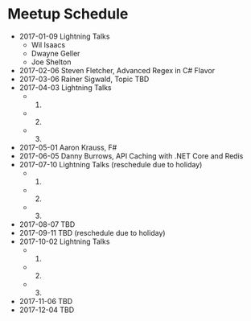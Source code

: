 # Meetup Schedule

* 2017-01-09 Lightning Talks
    * Wil Isaacs
    * Dwayne Geller
    * Joe Shelton
* 2017-02-06 Steven Fletcher, Advanced Regex in C# Flavor
* 2017-03-06 Rainer Sigwald, Topic TBD
* 2017-04-03 Lightning Talks
    * 1. 
    * 2.
    * 3.
* 2017-05-01 Aaron Krauss, F#
* 2017-06-05 Danny Burrows, API Caching with .NET Core and Redis
* 2017-07-10 Lightning Talks (reschedule due to holiday)
    * 1.
    * 2.
    * 3.
* 2017-08-07 TBD
* 2017-09-11 TBD (reschedule due to holiday)
* 2017-10-02 Lightning Talks
    * 1.
    * 2.
    * 3.
* 2017-11-06 TBD
* 2017-12-04 TBD
